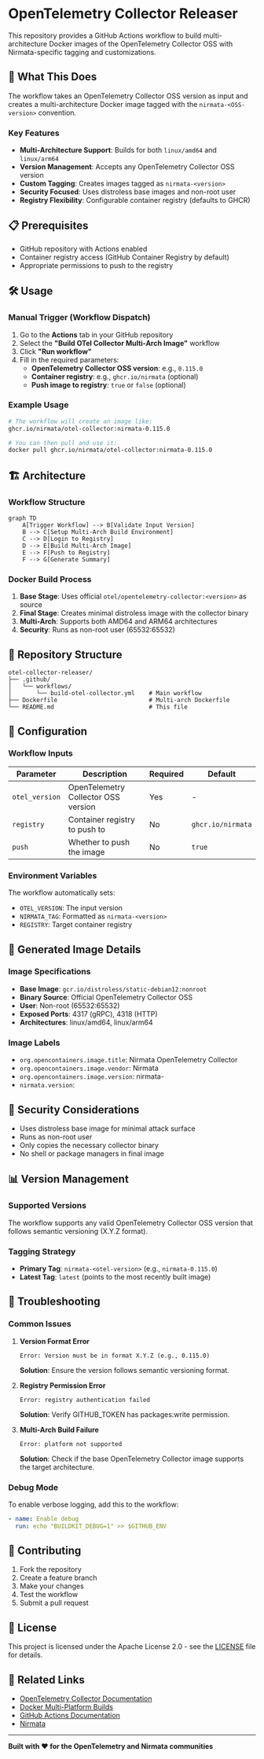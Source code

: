 # OpenTelemetry Collector Releaser

This repository provides a GitHub Actions workflow to build multi-architecture Docker images of the OpenTelemetry Collector OSS with Nirmata-specific tagging and customizations.

## 🚀 What This Does

The workflow takes an OpenTelemetry Collector OSS version as input and creates a multi-architecture Docker image tagged with the `nirmata-<OSS-version>` convention.

### Key Features

- **Multi-Architecture Support**: Builds for both `linux/amd64` and `linux/arm64`
- **Version Management**: Accepts any OpenTelemetry Collector OSS version
- **Custom Tagging**: Creates images tagged as `nirmata-<version>`
- **Security Focused**: Uses distroless base images and non-root user
- **Registry Flexibility**: Configurable container registry (defaults to GHCR)

## 📋 Prerequisites

- GitHub repository with Actions enabled
- Container registry access (GitHub Container Registry by default)
- Appropriate permissions to push to the registry

## 🛠️ Usage

### Manual Trigger (Workflow Dispatch)

1. Go to the **Actions** tab in your GitHub repository
2. Select the **"Build OTel Collector Multi-Arch Image"** workflow
3. Click **"Run workflow"**
4. Fill in the required parameters:
   - **OpenTelemetry Collector OSS version**: e.g., `0.115.0`
   - **Container registry**: e.g., `ghcr.io/nirmata` (optional)
   - **Push image to registry**: `true` or `false` (optional)

### Example Usage

```bash
# The workflow will create an image like:
ghcr.io/nirmata/otel-collector:nirmata-0.115.0

# You can then pull and use it:
docker pull ghcr.io/nirmata/otel-collector:nirmata-0.115.0
```

## 🏗️ Architecture

### Workflow Structure

```mermaid
graph TD
    A[Trigger Workflow] --> B[Validate Input Version]
    B --> C[Setup Multi-Arch Build Environment]
    C --> D[Login to Registry]
    D --> E[Build Multi-Arch Image]
    E --> F[Push to Registry]
    F --> G[Generate Summary]
```

### Docker Build Process

1. **Base Stage**: Uses official `otel/opentelemetry-collector:<version>` as source
2. **Final Stage**: Creates minimal distroless image with the collector binary
3. **Multi-Arch**: Supports both AMD64 and ARM64 architectures
4. **Security**: Runs as non-root user (65532:65532)

## 📁 Repository Structure

```
otel-collector-releaser/
├── .github/
│   └── workflows/
│       └── build-otel-collector.yml    # Main workflow
├── Dockerfile                          # Multi-arch Dockerfile
└── README.md                           # This file
```

## 🔧 Configuration

### Workflow Inputs

| Parameter | Description | Required | Default |
|-----------|-------------|----------|---------|
| `otel_version` | OpenTelemetry Collector OSS version | Yes | - |
| `registry` | Container registry to push to | No | `ghcr.io/nirmata` |
| `push` | Whether to push the image | No | `true` |

### Environment Variables

The workflow automatically sets:
- `OTEL_VERSION`: The input version
- `NIRMATA_TAG`: Formatted as `nirmata-<version>`
- `REGISTRY`: Target container registry

## 🐳 Generated Image Details

### Image Specifications

- **Base Image**: `gcr.io/distroless/static-debian12:nonroot`
- **Binary Source**: Official OpenTelemetry Collector OSS
- **User**: Non-root (65532:65532)
- **Exposed Ports**: 4317 (gRPC), 4318 (HTTP)
- **Architectures**: linux/amd64, linux/arm64

### Image Labels

- `org.opencontainers.image.title`: Nirmata OpenTelemetry Collector
- `org.opencontainers.image.vendor`: Nirmata
- `org.opencontainers.image.version`: nirmata-<version>
- `nirmata.version`: <original-otel-version>

## 🔐 Security Considerations

- Uses distroless base image for minimal attack surface
- Runs as non-root user
- Only copies the necessary collector binary
- No shell or package managers in final image

## 📊 Version Management

### Supported Versions

The workflow supports any valid OpenTelemetry Collector OSS version that follows semantic versioning (X.Y.Z format).

### Tagging Strategy

- **Primary Tag**: `nirmata-<otel-version>` (e.g., `nirmata-0.115.0`)
- **Latest Tag**: `latest` (points to the most recently built image)

## 🚨 Troubleshooting

### Common Issues

1. **Version Format Error**
   ```
   Error: Version must be in format X.Y.Z (e.g., 0.115.0)
   ```
   **Solution**: Ensure the version follows semantic versioning format.

2. **Registry Permission Error**
   ```
   Error: registry authentication failed
   ```
   **Solution**: Verify GITHUB_TOKEN has packages:write permission.

3. **Multi-Arch Build Failure**
   ```
   Error: platform not supported
   ```
   **Solution**: Check if the base OpenTelemetry Collector image supports the target architecture.

### Debug Mode

To enable verbose logging, add this to the workflow:

```yaml
- name: Enable debug
  run: echo "BUILDKIT_DEBUG=1" >> $GITHUB_ENV
```

## 🤝 Contributing

1. Fork the repository
2. Create a feature branch
3. Make your changes
4. Test the workflow
5. Submit a pull request

## 📄 License

This project is licensed under the Apache License 2.0 - see the [LICENSE](LICENSE) file for details.

## 🔗 Related Links

- [OpenTelemetry Collector Documentation](https://opentelemetry.io/docs/collector/)
- [Docker Multi-Platform Builds](https://docs.docker.com/build/building/multi-platform/)
- [GitHub Actions Documentation](https://docs.github.com/en/actions)
- [Nirmata](https://nirmata.com/)

---

**Built with ❤️ for the OpenTelemetry and Nirmata communities** 